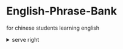 # English-Phrase-Bank
for chinese students learning english
<details>
- [<summary>serve right</summary>] 

活该；给某人应得的待遇

【例句】Serve him right,I thought,to come running back in again and find nothing.
我觉得活该他又奔过来一次，却什么都没发现。

【例句】Yeah.She is so sure she's going to win.It'll serve her right if she loses.
对呀。她确信自己一定会赢。如果输了，那就是活该了。

</details>

